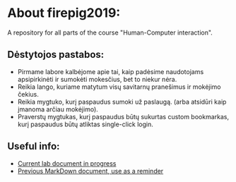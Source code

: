 # About firepig2019:
A repository for all parts of the course "Human-Computer interaction".

## Dėstytojos pastabos:
- Pirmame labore kalbėjome apie tai, kaip padėsime naudotojams apsipirkinėti ir sumokėti mokesčius, bet to niekur nėra.
- Reikia lango, kuriame matytum visų savitarnų pranešimus ir mokėjimo čekius.
- Reikia mygtuko, kurį paspaudus sumoki už paslaugą. (arba atsidūri kaip įmanoma arčiau mokėjimo).
- Praverstų mygtukas, kurį paspaudus būtų sukurtas custom bookmarkas, kurį paspaudus būtų atliktas single-click login.

## Useful info:
- [Current lab document in progress](https://vult-my.sharepoint.com/:w:/g/personal/vilius_minkevicius_mif_stud_vu_lt/EZgB0_fC3GBBj6RPURLLWekBAOmrdoopVrZjaVI7pk3x4A?e=ZuOqwd)
- [Previous MarkDown document, use as a reminder](https://github.com/Tristanas/PSI2-Food-Bee-Inc/blob/master/Dokumentas.md)
